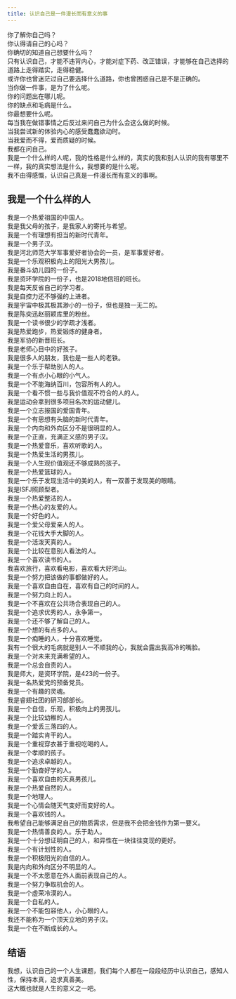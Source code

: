 ```yaml
---
title: 认识自己是一件漫长而有意义的事
---
```

你了解你自己吗？  
你认得请自己的心吗？  
你确切的知道自己想要什么吗？  
只有认识自己，才能不违背内心，才能对症下药、改正错误，才能够在自己选择的道路上走得踏实，走得稳健。  
或许你也曾迷茫过自己要选择什么道路，你也曾困惑自己是不是正确的。  
当你做一件事，是为了什么呢。  
你的问题出在哪儿呢。  
你的缺点和毛病是什么。  
你最想要什么呢。  
每当我在做错事情之后反过来问自己为什么会这么做的时候。  
当我尝试新的体验内心的感受蠢蠢欲动时。  
当我爱而不得，爱而质疑的时候。  
我都在问自己。  
我是一个什么样的人呢，我的性格是什么样的，真实的我和别人认识的我有哪里不一样，我的真实想法是什么，我想要的是什么呢。  
我不由得感慨，认识自己真是一件漫长而有意义的事啊。  
## 我是一个什么样的人
我是一个热爱祖国的中国人。  
我是我父母的孩子，是我家人的寄托与希望。  
我是一个有理想有担当的新时代青年。  
我是一个男子汉。  
我是河北师范大学军事爱好者协会的一员，是军事爱好者。  
我是一个乐观积极向上的阳光大男孩儿。  
我是番斗幼儿园的一份子。  
我是资环学院的一份子，也是2018地信班的班长。  
我是每天反省自己的学习者。  
我是自控力还不够强的上进者。  
我是宇宙中极其极其渺小的一份子，但也是独一无二的。  
我是陈奕迅赵丽颖库里的粉丝。  
我是一个读书很少的学疏才浅者。  
我是热爱跑步，热爱锻炼的健身者。  
我是军协的新晋班长。  
我是老师心目中的好孩子。  
我是很多人的朋友，我也是一些人的老铁。  
我是一个乐于帮助别人的人。  
我是一个有点小心眼的小气人。  
我是一个不能海纳百川，包容所有人的人。  
我是一个看不惯一些与我价值观不符合的人的人。  
我是运动会拿到很多项目名次的运动健儿。  
我是一个立志报国的爱国青年。  
我是一个有思想有头脑的新时代青年。  
我是一个内向和外向区分不是很明显的人。  
我是一个正直，充满正义感的男子汉。  
我是一个热爱音乐，喜欢听歌的人。  
我是一个热爱生活的男孩儿。  
我是一个人生观价值观还不够成熟的孩子。  
我是一个热爱篮球的人。  
我是一个乐于发现生活中的美的人，有一双善于发现美的眼睛。  
我是ISFJ照顾型者。  
我是一个热爱整洁的人。  
我是一个热心的友爱的人。  
我是一个好色的人。  
我是一个爱父母爱亲人的人。  
我是一个花钱大手大脚的人。  
我是一个活泼天真的人。  
我是一个比较在意别人看法的人。  
我是一个喜欢读书的人。  
我喜欢旅行，喜欢看电影，喜欢看大好河山。  
我是一个努力把该做的事都做好的人。  
我是一个喜欢自由自在，喜欢有自己的时间的人。  
我是一个努力向上的人。  
我是一个不喜欢在公共场合表现自己的人。  
我是一个追求优秀的人，永争第一。  
我是一个还不够了解自己的人。  
我是一个想的有点多的人。  
我是一个痴睡的人，十分喜欢睡觉。  
我有一个很大的毛病就是别人一不顺我的心，我就会露出我高冷的嘴脸。  
我是一个对未来充满希望的人。  
我是一个总会自责的人。  
我是师大，是资环学院，是423的一份子。  
我是一名热爱党的预备党员。  
我是一个有趣的灵魂。  
我是睿翅社团的研习部部长。  
我是一个自信，乐观，积极向上的男孩儿。  
我是一个比较幼稚的人。  
我是一个爱丢三落四的人。  
我是一个踏实肯干的人。  
我是一个重视穿衣甚于重视吃喝的人。  
我是一个孝顺的孩子。  
我是一个追求卓越的人。  
我是一个勤奋好学的人。  
我是一个喜欢自由的天真男孩儿。  
我是一个热爱自然的人。  
我是一个地理人。  
我是一个心情会随天气变好而变好的人。  
我是一个喜欢钱的人。  
我希望自己能够满足自己的物质需求，但是我不会把金钱作为第一要义。  
我是一个热情善良的人。乐于助人。  
我是一个十分想证明自己的人，和异性在一块往往变现的更好。  
我是一个有计划性的人。  
我是一个积极阳光的自信的人。  
我是内向和外向区分不明显的人。  
我是一个不太愿意在外人面前表现自己的人。  
我是一个努力争取机会的人。  
我是一个虚荣冷漠的人。  
我是一个自私的人。  
我是一个不能包容他人，小心眼的人。  
我还不能称为一个顶天立地的男子汉。  
我是一个在不断成长的人。  
## 结语
我想，认识自己的一个人生课题，我们每个人都在一段段经历中认识自己，感知人性，保持本真，追求真善美。  
这大概也就是人生的意义之一吧。